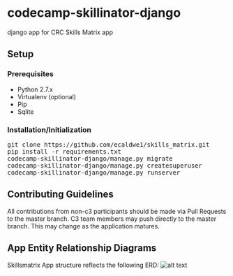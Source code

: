 # codecamp-skillinator-django
django app for CRC Skills Matrix app

## Setup
### Prerequisites
* Python 2.7.x
* Virtualenv (optional)
* Pip
* Sqlite

### Installation/Initialization
<pre>
git clone https://github.com/ecaldwe1/skills_matrix.git
pip install -r requirements.txt
codecamp-skillinator-django/manage.py migrate
codecamp-skillinator-django/manage.py createsuperuser
codecamp-skillinator-django/manage.py runserver
</pre>

## Contributing Guidelines
All contributions from non-c3 participants should be made via Pull Requests to the master branch. C3 team members may push directly to the master branch. This may change as the application matures.

## App Entity Relationship Diagrams
Skillsmatrix App structure reflects the following ERD: 
![alt text][erd]

[erd]: https://raw.githubusercontent.com/ecaldwe1/skills_matrix/master/SkillsMatrixERD.png "Skillsmatrix app database ERD"



